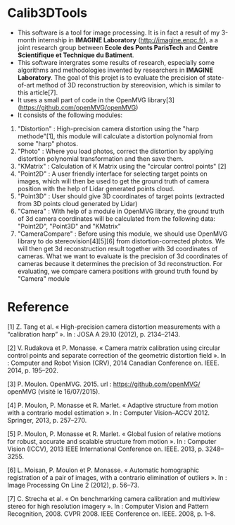 # Calib3DTools
* This software is a tool for image processing. It is in fact a result of my 3-month internship in __IMAGINE Laboratory__ (http://imagine.enpc.fr), a a joint research group between __Ecole des Ponts ParisTech__ and __Centre Scientifique et Technique du Batiment__.
* This software intergrates some results of research, especially some algorithms and methodologies invented by researchers in __IMAGINE Laboratory__. The goal of this projet is to evaluate the precision of state-of-art method of 3D reconstruction by stereovision, which is similar to this article[7].
* It uses a small part of code in the OpenMVG library[3] (https://github.com/openMVG/openMVG)
* It consists of the following modules:
1. "Distortion" : High-precision camera distortion using the "harp methode"[1], this module will calculate a distortion polynomial from some "harp" photos.
2. "Photo" : Where you load photos, correct the distortion by applying distortion polynomial transformation and then save them.
3. "KMatrix" : Calculation of K Matrix using the "circular control points" [2]
4. "Point2D" : A user friendly interface for selecting target points on images, which will then be used to get the ground truth of camera position with the help of Lidar generated points cloud.
5. "Point3D" : User should give 3D coordinates of target points (extracted from 3D points cloud generated by Lidar)
6. "Camera" : With help of a module in OpenMVG library, the ground truth of 3d camera coordinates will be calculated from the following data: "Point2D", "Point3D" and "KMatrix"
7. "CameraCompare" : Before using this module, we should use OpenMVG library to do stereovision[4][5][6] from distortion-corrected photos. We will then get 3d reconstruction result together with 3d coordinates of cameras. What we want to evaluate is the precision of 3d coordinates of cameras because it determines the precision of 3d reconstruction. For evaluating, we compare camera positions with ground truth found by "Camera" module


# Reference
[1] Z. Tang et al. « High-precision camera distortion measurements with a “calibration harp” ». In : JOSA A 29.10 (2012), p. 2134–2143.

[2] V. Rudakova et P. Monasse. « Camera matrix calibration using circular control points and separate correction of the geometric distortion field ». In : Computer and Robot Vision (CRV), 2014 Canadian Conference on. IEEE. 2014, p. 195–202.

[3] P. Moulon. OpenMVG. 2015. url : https://github.com/openMVG/ openMVG (visité le 16/07/2015).

[4] P. Moulon, P. Monasse et R. Marlet. « Adaptive structure from motion with a contrario model estimation ». In : Computer Vision–ACCV 2012. Springer, 2013, p. 257–270.

[5] P. Moulon, P. Monasse et R. Marlet. « Global fusion of relative motions for robust, accurate and scalable structure from motion ». In : Computer Vision (ICCV), 2013 IEEE International Conference on. IEEE. 2013, p. 3248–3255.

[6] L. Moisan, P. Moulon et P. Monasse. « Automatic homographic registration of a pair of images, with a contrario elimination of outliers ». In : Image Processing On Line 2 (2012), p. 56–73.

[7] C. Strecha et al. « On benchmarking camera calibration and multiview stereo for high resolution imagery ». In : Computer Vision and Pattern Recognition, 2008. CVPR 2008. IEEE Conference on. IEEE. 2008, p. 1–8.

